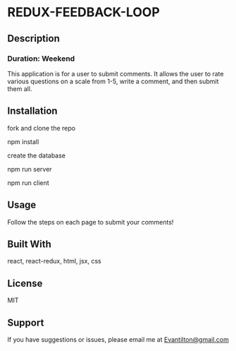 # REDUX-FEEDBACK-LOOP
## Description
### Duration: Weekend

This application is for a user to submit comments.  It allows the user to rate various questions on a scale from 1-5, write a comment, and then submit them all.

## Installation

fork and clone the repo

npm install

create the database

npm run server

npm run client

## Usage
Follow the steps on each page to submit your comments!

## Built With

react, react-redux, html, jsx, css

## License
MIT

## Support
If you have suggestions or issues, please email me at Evantilton@gmail.com
